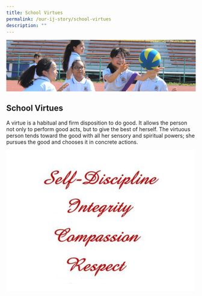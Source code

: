 ```yaml
---
title: School Virtues
permalink: /our-ij-story/school-virtues
description: ""
---
```

![](/images/subpage.jpg)

## School Virtues

A virtue is a habitual and firm disposition to do good. It allows the person not only to perform good acts, but to give the best of herself. The virtuous person tends toward the good with all her sensory and spiritual powers; she pursues the good and chooses it in concrete actions.

![](/images/Our%20IJ%20Story/School%20Virtues.png)